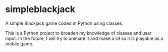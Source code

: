 # simpleblackjack
A simple Blackjack game coded in Python using classes.

This is a Python project to broaden my knowledge of classes and user input.
In the future, I will try to animate it and make a UI so it is playable as a mobile game.
